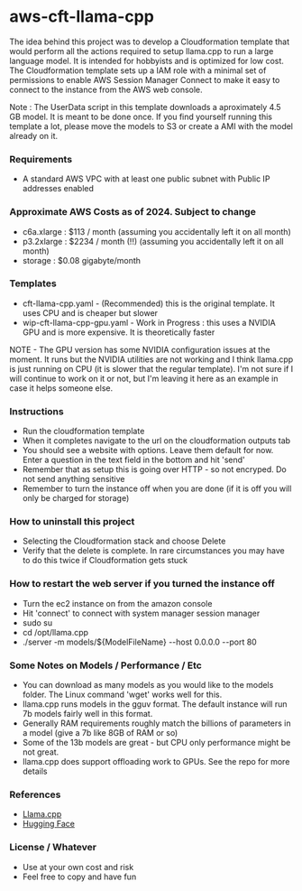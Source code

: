 # aws-cft-llama-cpp


The idea behind this project was to develop a Cloudformation template that would perform all the actions
required to setup llama.cpp to run a large language model. It is intended for hobbyists and is optimized for low cost.
The Cloudformation template sets up a IAM role with a minimal set of permissions to enable AWS Session Manager Connect 
to make it easy to connect to the instance from the AWS web console.

Note : The UserData script in this template downloads a aproximately 4.5 GB model. It is meant to be done once. If you 
find yourself running this template a lot, please move the models to S3 or create a AMI with the model already on it.

### Requirements
- A standard AWS VPC with at least one public subnet with Public IP addresses enabled

### Approximate AWS Costs as of 2024. Subject to change
- c6a.xlarge : $113 / month (assuming you accidentally left it on all month)
- p3.2xlarge : $2234 / month (!!) (assuming you accidentally left it on all month)
- storage : $0.08 gigabyte/month

### Templates
- cft-llama-cpp.yaml - (Recommended) this is the original template. It uses CPU and is cheaper but slower
- wip-cft-llama-cpp-gpu.yaml - Work in Progress : this uses a NVIDIA GPU and is more expensive. It is theoretically faster

NOTE - The GPU version has some NVIDIA configuration issues at the moment. It runs but the NVIDIA utilities are not working
and I think llama.cpp is just running on CPU (it is slower that the regular template). I'm not sure if I will continue to work
on it or not, but I'm leaving it here as an example in case it helps someone else.

### Instructions
- Run the cloudformation template
- When it completes navigate to the url on the cloudformation outputs tab
- You should see a website with options. Leave them default for now. Enter a question in the text field in the bottom and hit 'send'
- Remember that as setup this is going over HTTP - so not encryped. Do not send anything sensitive
- Remember to turn the instance off when you are done (if it is off you will only be charged for storage)

### How to uninstall this project
- Selecting the Cloudformation stack and choose Delete
- Verify that the delete is complete. In rare circumstances you may have to do this twice if Cloudformation gets stuck

### How to restart the web server if you turned the instance off
- Turn the ec2 instance on from the amazon console
- Hit 'connect' to connect with system manager session manager
- sudo su
- cd /opt/llama.cpp
- ./server -m models/${ModelFileName} --host 0.0.0.0 --port 80

### Some Notes on Models / Performance / Etc
- You can download as many models as you would like to the models folder. The Linux command 'wget' works well for this.
- llama.cpp runs models in the gguv format. The default instance will run 7b models fairly well in this format.
- Generally RAM requirements roughly match the billions of parameters in a model (give a 7b like 8GB of RAM or so)
- Some of the 13b models are great - but CPU only performance might be not great.
- llama.cpp does support offloading work to GPUs. See the repo for more details 

### References
- [Llama.cpp](https://github.com/ggerganov/llama.cpp)
- [Hugging Face](https://huggingface.co/)


### License / Whatever
- Use at your own cost and risk
- Feel free to copy and have fun


